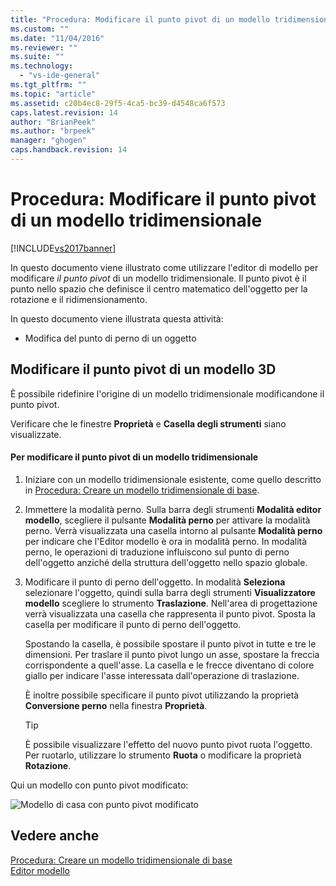 ```yaml
---
title: "Procedura: Modificare il punto pivot di un modello tridimensionale | Microsoft Docs"
ms.custom: ""
ms.date: "11/04/2016"
ms.reviewer: ""
ms.suite: ""
ms.technology: 
  - "vs-ide-general"
ms.tgt_pltfrm: ""
ms.topic: "article"
ms.assetid: c20b4ec8-29f5-4ca5-bc39-d4548ca6f573
caps.latest.revision: 14
author: "BrianPeek"
ms.author: "brpeek"
manager: "ghogen"
caps.handback.revision: 14
---
```

# Procedura: Modificare il punto pivot di un modello tridimensionale
[!INCLUDE[vs2017banner](../code-quality/includes/vs2017banner.md)]

In questo documento viene illustrato come utilizzare l'editor di modello per modificare *il punto pivot* di un modello tridimensionale.  Il punto pivot è il punto nello spazio che definisce il centro matematico dell'oggetto per la rotazione e il ridimensionamento.  
  
 In questo documento viene illustrata questa attività:  
  
-   Modifica del punto di perno di un oggetto  
  
## Modificare il punto pivot di un modello 3D  
 È possibile ridefinire l'origine di un modello tridimensionale modificandone il punto pivot.  
  
 Verificare che le finestre **Proprietà** e **Casella degli strumenti** siano visualizzate.  
  
#### Per modificare il punto pivot di un modello tridimensionale  
  
1.  Iniziare con un modello tridimensionale esistente, come quello descritto in [Procedura: Creare un modello tridimensionale di base](../Topic/How%20to:%20Create%20a%20Basic%203-D%20Model.md).  
  
2.  Immettere la modalità perno.  Sulla barra degli strumenti **Modalità editor modello**, scegliere il pulsante **Modalità perno** per attivare la modalità perno.  Verrà visualizzata una casella intorno al pulsante **Modalità perno** per indicare che l'Editor modello è ora in modalità perno.  In modalità perno, le operazioni di traduzione influiscono sul punto di perno dell'oggetto anziché della struttura dell'oggetto nello spazio globale.  
  
3.  Modificare il punto di perno dell'oggetto.  In modalità **Seleziona** selezionare l'oggetto, quindi sulla barra degli strumenti **Visualizzatore modello** scegliere lo strumento **Traslazione**.  Nell'area di progettazione verrà visualizzata una casella che rappresenta il punto pivot.  Sposta la casella per modificare il punto di perno dell'oggetto.  
  
     Spostando la casella, è possibile spostare il punto pivot in tutte e tre le dimensioni.  Per traslare il punto pivot lungo un asse, spostare la freccia corrispondente a quell'asse.  La casella e le frecce diventano di colore giallo per indicare l'asse interessata dall'operazione di traslazione.  
  
     È inoltre possibile specificare il punto pivot utilizzando la proprietà **Conversione perno** nella finestra **Proprietà**.  
  
    > [!TIP]
    >  È possibile visualizzare l'effetto del nuovo punto pivot ruota l'oggetto.  Per ruotarlo, utilizzare lo strumento **Ruota** o modificare la proprietà **Rotazione**.  
  
 Qui un modello con punto pivot modificato:  
  
 ![Modello di casa con punto pivot modificato](~/designers/media/digit-modified-model.png "Digit\-Modified\-Model")  
  
## Vedere anche  
 [Procedura: Creare un modello tridimensionale di base](../Topic/How%20to:%20Create%20a%20Basic%203-D%20Model.md)   
 [Editor modello](../designers/model-editor.md)